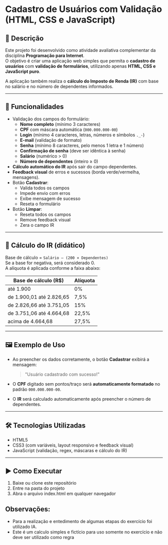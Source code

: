# Cadastro de Usuários com Validação (HTML, CSS e JavaScript)

## 📌 Descrição
Este projeto foi desenvolvido como atividade avaliativa complementar da disciplina **Programação para Internet**.  
O objetivo é criar uma aplicação web simples que permita o **cadastro de usuários** com **validação de formulários**, utilizando apenas **HTML, CSS e JavaScript puro**.  

A aplicação também realiza o **cálculo do Imposto de Renda (IR)** com base no salário e no número de dependentes informados.

---

## 🚀 Funcionalidades
- Validação dos campos do formulário:
  - **Nome completo** (mínimo 3 caracteres)  
  - **CPF** com máscara automática (`000.000.000-00`)  
  - **Login** (mínimo 4 caracteres, letras, números e símbolos `._-`)  
  - **E-mail** (validação de formato)  
  - **Senha** (mínimo 8 caracteres, pelo menos 1 letra e 1 número)  
  - **Confirmação de senha** (deve ser idêntica à senha)  
  - **Salário** (numérico > 0)  
  - **Número de dependentes** (inteiro ≥ 0)  
- **Cálculo automático do IR** após sair do campo dependentes.  
- **Feedback visual** de erros e sucessos (borda verde/vermelha, mensagens).  
- Botão **Cadastrar**:
  - Valida todos os campos  
  - Impede envio com erros  
  - Exibe mensagem de sucesso  
  - Reseta o formulário  
- Botão **Limpar**:
  - Reseta todos os campos  
  - Remove feedback visual  
  - Zera o campo IR  

---

## 🧮 Cálculo do IR (didático)
Base de cálculo = `Salário – (200 × Dependentes)`  
Se a base for negativa, será considerado 0.  
A alíquota é aplicada conforme a faixa abaixo:  

| Base de cálculo (R$)      | Alíquota |
|---------------------------|----------|
| até 1.900                 | 0%       |
| de 1.900,01 até 2.826,65  | 7,5%     |
| de 2.826,66 até 3.751,05  | 15%      |
| de 3.751,06 até 4.664,68  | 22,5%    |
| acima de 4.664,68         | 27,5%    |

---

## 🖼️ Exemplo de Uso
- Ao preencher os dados corretamente, o botão **Cadastrar** exibirá a mensagem:  
  > "Usuário cadastrado com sucesso!"  

- O **CPF** digitado sem pontos/traço será **automaticamente formatado** no padrão `000.000.000-00`.  

- O **IR** será calculado automaticamente após preencher o número de dependentes.  

---

## 🛠️ Tecnologias Utilizadas
- HTML5  
- CSS3 (com variáveis, layout responsivo e feedback visual)  
- JavaScript (validação, regex, máscaras e cálculo do IR)  

---

## ▶️ Como Executar
1. Baixe ou clone este repositório
2. Entre na pasta do projeto
3. Abra o arquivo index.html em qualquer navegador

## Observações:
- Para a realização e entedimento de algumas etapas do exercício foi utilizado IA.
- Este é um calculo simples e fictício para uso somente no exercício e não deve ser utilizado como regra